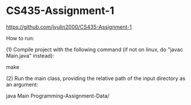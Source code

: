 # CS435-Assignment-1
https://github.com/jyulin2000/CS435-Assignment-1

How to run:


(1) Compile project with the following command (if not on linux, do "javac Main.java" instead):


make


(2) Run the main class, providing the relative path of the input directory as an argument:


java Main Programming-Assignment-Data/

